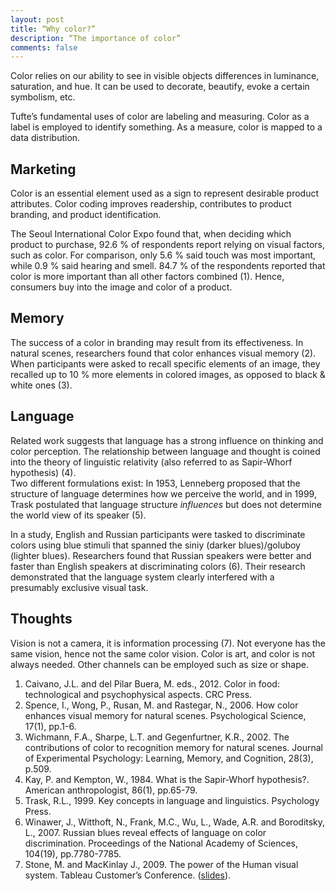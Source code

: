```yaml
---
layout: post
title: “Why color?”
description: “The importance of color”
comments: false
---
```


Color relies on our ability to see in visible objects differences in luminance, saturation, and hue. It can be used to decorate, beautify, evoke a certain symbolism, etc.

Tufte’s fundamental uses of color are labeling and measuring. Color as a label is employed to identify something. As a measure, color is mapped to a data distribution.
  
<script async class="speakerdeck-embed" data-id="d30e063c436e4788ae69f45ae12bfd20" data-ratio="1.33333333333333" src="//speakerdeck.com/assets/embed.js"></script>

## Marketing
Color is an essential element used as a sign to represent desirable product attributes. Color coding improves readership, contributes to product branding, and product identification. 

The Seoul International Color Expo found that, when deciding which product to purchase, 92.6 % of respondents report relying on visual factors, such as color. For comparison, only 5.6 % said touch was most important, while 0.9 % said hearing and smell. 84.7 % of the respondents reported that color is more important than all other factors combined (1). Hence, consumers buy into the image and color of a product.

## Memory 
The success of a color in branding may result from its effectiveness. In natural scenes, researchers found that color enhances visual memory (2). When participants were asked to recall specific elements of an image, they recalled up to 10 % more elements in colored images, as opposed to black & white ones (3).

## Language
Related work suggests that language has a strong influence on thinking and color perception.
The relationship between language and thought is coined into the theory of linguistic relativity (also referred to as Sapir-Whorf hypothesis) (4).  
Two different formulations exist: In 1953, Lenneberg proposed that the structure of language determines how we perceive the world, and in 1999, Trask postulated that language structure *influences* but does not determine the world view of its speaker (5).

In a study, English and Russian participants were tasked to discriminate colors using blue stimuli that spanned the siniy (darker blues)/goluboy (lighter blues). Researchers found that Russian speakers were better and faster than English speakers at discriminating colors (6). Their research demonstrated that the language system clearly interfered with a presumably exclusive visual task.

## Thoughts
Vision is not a camera, it is information processing (7). Not everyone has the same vision, hence not the same color vision. Color is art, and color is not always needed. Other channels can be employed such as size or shape.


1. Caivano, J.L. and del Pilar Buera, M. eds., 2012. Color in food: technological and psychophysical aspects. CRC Press.
2. Spence, I., Wong, P., Rusan, M. and Rastegar, N., 2006. How color enhances visual memory for natural scenes. Psychological Science, 17(1), pp.1-6.
3. Wichmann, F.A., Sharpe, L.T. and Gegenfurtner, K.R., 2002. The contributions of color to recognition memory for natural scenes. Journal of Experimental Psychology: Learning, Memory, and Cognition, 28(3), p.509.
4. Kay, P. and Kempton, W., 1984. What is the Sapir‐Whorf hypothesis?. American anthropologist, 86(1), pp.65-79.
5. Trask, R.L., 1999. Key concepts in language and linguistics. Psychology Press.
6. Winawer, J., Witthoft, N., Frank, M.C., Wu, L., Wade, A.R. and Boroditsky, L., 2007. Russian blues reveal effects of language on color discrimination. Proceedings of the National Academy of Sciences, 104(19), pp.7780-7785.
7. Stone, M. and MacKinlay J., 2009. The power of the Human visual system. Tableau Customer’s Conference. ([slides](http://www.stonesc.com/slides/Vision%20and%20visualization%20stone-mackinlay.pdf)).